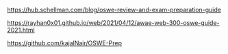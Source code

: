 https://hub.schellman.com/blog/oswe-review-and-exam-preparation-guide

https://rayhan0x01.github.io/web/2021/04/12/awae-web-300-oswe-guide-2021.html

https://github.com/kajalNair/OSWE-Prep
